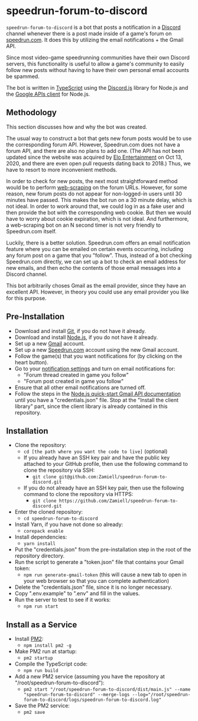 # speedrun-forum-to-discord

`speedrun-forum-to-discord` is a bot that posts a notification in a [Discord](https://discord.com/) channel whenever there is a post made inside of a game's forum on [speedrun.com](speedrun.com). It does this by utilizing the email notifications + the Gmail API.

Since most video-game speedrunning communities have their own Discord servers, this functionality is useful to allow a game's community to easily follow new posts without having to have their own personal email accounts be spammed.

The bot is written in [TypeScript](https://www.typescriptlang.org/) using the [Discord.js](https://discord.js.org/) library for Node.js and the [Google APIs client](https://github.com/googleapis/google-api-nodejs-client) for Node.js.

## Methodology

This section discusses how and why the bot was created.

The usual way to construct a bot that gets new forum posts would be to use the corresponding forum API. However, Speedrun.com does not have a forum API, and there are also no plans to add one. (The API has not been updated since the website was acquired by [Elo Entertainment](https://www.elo.io/) on Oct 13, 2020, and there are even open pull requests dating back to 2018.) Thus, we have to resort to more inconvenient methods.

In order to check for new posts, the next most straightforward method would be to perform [web-scraping](https://en.wikipedia.org/wiki/Web_scraping) on the forum URLs. However, for some reason, new forum posts do not appear for non-logged-in users until 30 minutes have passed. This makes the bot run on a 30 minute delay, which is not ideal. In order to work around that, we could log in as a fake user and then provide the bot with the corresponding web cookie. But then we would have to worry about cookie expiration, which is not ideal. And furthermore, a web-scraping bot on an N second timer is not very friendly to Speedrun.com itself.

Luckily, there is a better solution. Speedrun.com offers an email notification feature where you can be emailed on certain events occurring, including any forum post on a game that you "follow". Thus, instead of a bot checking Speedrun.com directly, we can set up a bot to check an email address for new emails, and then echo the contents of those email messages into a Discord channel.

This bot arbitrarily choses Gmail as the email provider, since they have an excellent API. However, in theory you could use any email provider you like for this purpose.

## Pre-Installation

- Download and install [Git](https://git-scm.com/), if you do not have it already.
- Download and install [Node.js](https://nodejs.org/en/), if you do not have it already.
- Set up a new [Gmail](https://gmail.com/) account.
- Set up a new [Speedrun.com](https://speedrun.com/) account using the new Gmail account.
- Follow the game(s) that you want notifications for (by clicking on the heart button).
- Go to your [notification settings](https://www.speedrun.com/users/Zamiel/settings/notifications) and turn on email notifications for:
  - "Forum thread created in game you follow"
  - "Forum post created in game you follow"
- Ensure that all other email notifications are turned off.
- Follow the steps in the [Node.js quick-start Gmail API documentation](https://developers.google.com/gmail/api/quickstart/nodejs) until you have a "credentials.json" file. Stop at the "Install the client library" part, since the client library is already contained in this repository.

## Installation

- Clone the repository:
  - `cd [the path where you want the code to live]` (optional)
  - If you already have an SSH key pair and have the public key attached to your GitHub profile, then use the following command to clone the repository via SSH:
    - `git clone git@github.com:Zamiell/speedrun-forum-to-discord.git`
  - If you do not already have an SSH key pair, then use the following command to clone the repository via HTTPS:
    - `git clone https://github.com/Zamiell/speedrun-forum-to-discord.git`
- Enter the cloned repository:
  - `cd speedrun-forum-to-discord`
- Install Yarn, if you have not done so already:
  - `corepack enable`
- Install dependencies:
  - `yarn install`
- Put the "credentials.json" from the pre-installation step in the root of the repository directory.
- Run the script to generate a "token.json" file that contains your Gmail token:
  - `npm run generate-gmail-token` (this will cause a new tab to open in your web browser so that you can complete authentication)
- Delete the "credentials.json" file, since it is no longer necessary.
- Copy ".env.example" to ".env" and fill in the values.
- Run the server to test to see if it works:
  - `npm run start`

## Install as a Service

- Install [PM2](https://pm2.io/docs/runtime/guide/installation/):
  - `npm install pm2 -g`
- Make PM2 run at startup:
  - `pm2 startup`
- Compile the TypeScript code:
  - `npm run build`
- Add a new PM2 service (assuming you have the repository at "/root/speedrun-forum-to-discord"):
  - `pm2 start "/root/speedrun-forum-to-discord/dist/main.js" --name "speedrun-forum-to-discord" --merge-logs --log="/root/speedrun-forum-to-discord/logs/speedrun-forum-to-discord.log"`
- Save the PM2 service:
  - `pm2 save`
